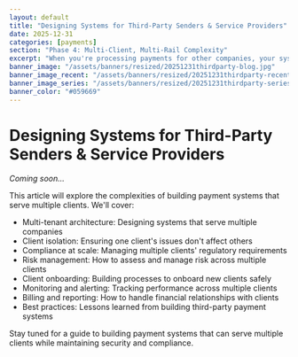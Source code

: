 ```yaml
---
layout: default
title: "Designing Systems for Third-Party Senders & Service Providers"
date: 2025-12-31
categories: [payments]
section: "Phase 4: Multi-Client, Multi-Rail Complexity"
excerpt: "When you're processing payments for other companies, your system design needs to handle multiple clients, rails, and compliance requirements."
banner_image: "/assets/banners/resized/20251231thirdparty-blog.jpg"
banner_image_recent: "/assets/banners/resized/20251231thirdparty-recent.jpg"
banner_image_series: "/assets/banners/resized/20251231thirdparty-series.jpg"
banner_color: "#059669"
---
```


# Designing Systems for Third-Party Senders & Service Providers

*Coming soon...*

This article will explore the complexities of building payment systems that serve multiple clients. We'll cover:

- Multi-tenant architecture: Designing systems that serve multiple companies
- Client isolation: Ensuring one client's issues don't affect others
- Compliance at scale: Managing multiple clients' regulatory requirements
- Risk management: How to assess and manage risk across multiple clients
- Client onboarding: Building processes to onboard new clients safely
- Monitoring and alerting: Tracking performance across multiple clients
- Billing and reporting: How to handle financial relationships with clients
- Best practices: Lessons learned from building third-party payment systems

Stay tuned for a guide to building payment systems that can serve multiple clients while maintaining security and compliance.

